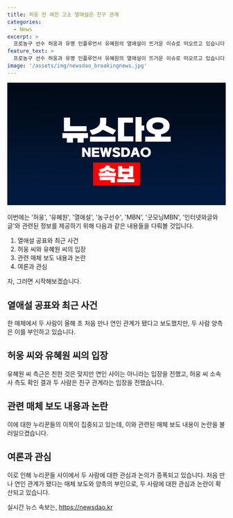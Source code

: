 ```yaml
---
title: 허웅 전 여친 고소 열애설은 친구 관계
categories:
  - News
excerpt: >
  프로농구 선수 허웅과 유명 인플루언서 유혜원의 열애설이 뜨거운 이슈로 떠오르고 있습니다. 양 측은 관련된 혐의를 부인하며 열애설에 대한 입장을 밝혔습니다. 허웅은 전 여자친구와의 송사 중 열애설이 터져 나왔다고 주장하며, 유혜원 측근은 친한 사이지만 연인은 아니라고 주장했습니다. 두 사람의 관계를 놓고 여론이 갈렸으며, 꾸준한 관심이 계속되고 있습니다. #허웅 #유혜원 #열애설 #농구선수 #MBN #굿모닝MBN
feature_text: >
  프로농구 선수 허웅과 유명 인플루언서 유혜원의 열애설이 뜨거운 이슈로 떠오르고 있습니다. 양 측은 관련된 혐의를 부인하며 열애설에 대한 입장을 밝혔습니다. 허웅은 전 여자친구와의 송사 중 열애설이 터져 나왔다고 주장하며, 유혜원 측근은 친한 사이지만 연인은 아니라고 주장했습니다. 두 사람의 관계를 놓고 여론이 갈렸으며, 꾸준한 관심이 계속되고 있습니다. #허웅 #유혜원 #열애설 #농구선수 #MBN #굿모닝MBN
image: '/assets/img/newsdao_breakingnews.jpg'
---
```


<p><img src="/assets/img/newsdao_breakingnews.jpg" alt="koreaapp 속보" /></p>

<p>이번에는 '허웅', '유혜원', '열애설', '농구선수', 'MBN', '굿모닝MBN', '인터넷와글와글'와 관련된 정보를 제공하기 위해 다음과 같은 내용들을 다뤄볼 것입니다.</p>

<ol>
<li>열애설 공표와 최근 사건</li>
<li>허웅 씨와 유혜원 씨의 입장</li>
<li>관련 매체 보도 내용과 논란</li>
<li>여론과 관심</li>
</ol>

<p>자, 그러면 시작해보겠습니다. </p>

<h2 data-ke-size="size26">열애설 공표와 최근 사건</h2>

<p>한 매체에서 두 사람이 올해 초 처음 만나 연인 관계가 됐다고 보도했지만, 두 사람 양측은 이를 부인하고 있습니다.</p>

<h2 data-ke-size="size26">허웅 씨와 유혜원 씨의 입장</h2>

<p>유혜원 씨 측근은 친한 것은 맞지만 연인 사이는 아니라는 입장을 전했고, 허웅 씨 소속사 측도 확인 결과 두 사람은 친구 관계라는 입장을 전했습니다.</p>

<h2 data-ke-size="size26">관련 매체 보도 내용과 논란</h2>

<p>이에 대한 누리꾼들의 이목이 집중되고 있는데, 이와 관련된 매체 보도 내용이 논란을 불러일으켰습니다.</p>

<h2 data-ke-size="size26">여론과 관심</h2>

<p>이로 인해 누리꾼들 사이에서 두 사람에 대한 관심과 논의가 증폭되고 있습니다. 처음 만나 연인 관계가 됐다는 매체 보도와 양측의 부인으로, 두 사람에 대한 관심과 논란이 확산되고 있습니다.</p>
실시간 뉴스 속보는, <a href="https://newsdao.kr" rel="dofollow">https://newsdao.kr</a>


